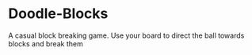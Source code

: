 # Doodle-Blocks
A casual block breaking game. Use your board to direct the ball towards blocks and break them
